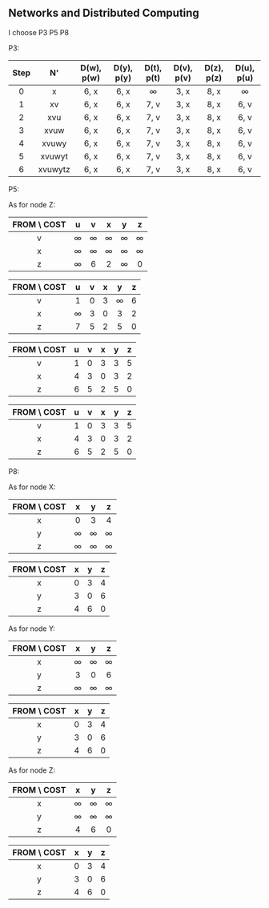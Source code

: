## Networks and Distributed Computing


I choose P3 P5 P8

P3: 

| Step |   N'    | D(w), p(w) | D(y), p(y) | D(t), p(t) | D(v), p(v) | D(z),  p(z) | D(u), p(u) |
| :--: | :-----: | :--------: | :--------: | :--------: | :--------: | :---------: | :--------: |
|  0   |    x    |    6, x    |    6, x    |     ∞      |    3, x    |    8, x     |     ∞      |
|  1   |   xv    |    6, x    |    6, x    |    7, v    |    3, x    |    8, x     |    6, v    |
|  2   |   xvu   |    6, x    |    6, x    |    7, v    |    3, x    |    8, x     |    6, v    |
|  3   |  xvuw   |    6, x    |    6, x    |    7, v    |    3, x    |    8, x     |    6, v    |
|  4   |  xvuwy  |    6, x    |    6, x    |    7, v    |    3, x    |    8, x     |    6, v    |
|  5   | xvuwyt  |    6, x    |    6, x    |    7, v    |    3, x    |    8, x     |    6, v    |
|  6   | xvuwytz |    6, x    |    6, x    |    7, v    |    3, x    |    8, x     |    6, v    |



P5:

As for node Z:

| FROM \ COST |  u   |  v   |  x   |  y   |  z   |
| :---------: | :--: | :--: | :--: | :--: | :--: |
|      v      |  ∞   |  ∞   |  ∞   |  ∞   |  ∞   |
|      x      |  ∞   |  ∞   |  ∞   |  ∞   |  ∞   |
|      z      |  ∞   |  6   |  2   |  ∞   |  0   |

| FROM \ COST |  u   |  v   |  x   |  y   |  z   |
| :---------: | :--: | :--: | :--: | :--: | :--: |
|      v      |  1   |  0   |  3   |  ∞   |  6   |
|      x      |  ∞   |  3   |  0   |  3   |  2   |
|      z      |  7   |  5   |  2   |  5   |  0   |

| FROM \ COST |  u   |  v   |  x   |  y   |  z   |
| :---------: | :--: | :--: | :--: | :--: | :--: |
|      v      |  1   |  0   |  3   |  3   |  5   |
|      x      |  4   |  3   |  0   |  3   |  2   |
|      z      |  6   |  5   |  2   |  5   |  0   |

| FROM \ COST |  u   |  v   |  x   |  y   |  z   |
| :---------: | :--: | :--: | :--: | :--: | :--: |
|      v      |  1   |  0   |  3   |  3   |  5   |
|      x      |  4   |  3   |  0   |  3   |  2   |
|      z      |  6   |  5   |  2   |  5   |  0   |



P8:

As for node X:

| FROM \ COST |  x   |  y   |  z   |
| :---------: | :--: | :--: | :--: |
|      x      |  0   |  3   |  4   |
|      y      |  ∞   |  ∞   |  ∞   |
|      z      |  ∞   |  ∞   |  ∞   |

| FROM \ COST |  x   |  y   |  z   |
| :---------: | :--: | :--: | :--: |
|      x      |  0   |  3   |  4   |
|      y      |  3   |  0   |  6   |
|      z      |  4   |  6   |  0   |

As for node Y:

| FROM \ COST |  x   |  y   |  z   |
| :---------: | :--: | :--: | :--: |
|      x      |  ∞   |  ∞   |  ∞   |
|      y      |  3   |  0   |  6   |
|      z      |  ∞   |  ∞   |  ∞   |

| FROM \ COST |  x   |  y   |  z   |
| :---------: | :--: | :--: | :--: |
|      x      |  0   |  3   |  4   |
|      y      |  3   |  0   |  6   |
|      z      |  4   |  6   |  0   |

As for node Z:

| FROM \ COST |  x   |  y   |  z   |
| :---------: | :--: | :--: | :--: |
|      x      |  ∞   |  ∞   |  ∞   |
|      y      |  ∞   |  ∞   |  ∞   |
|      z      |  4   |  6   |  0   |

| FROM \ COST |  x   |  y   |  z   |
| :---------: | :--: | :--: | :--: |
|      x      |  0   |  3   |  4   |
|      y      |  3   |  0   |  6   |
|      z      |  4   |  6   |  0   |

